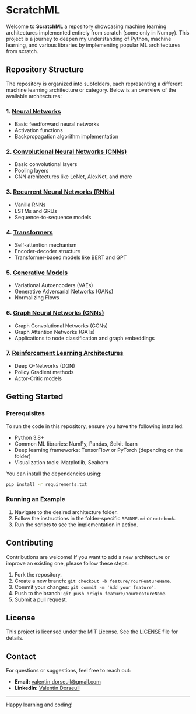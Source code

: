 # ScratchML

Welcome to **ScratchML** a repository showcasing machine learning architectures implemented entirely from scratch (some only in Numpy). This project is a journey to deepen my understanding of Python, machine learning, and various libraries by implementing popular ML architectures from scratch.

## Repository Structure

The repository is organized into subfolders, each representing a different machine learning architecture or category. Below is an overview of the available architectures:

### 1. [Neural Networks](./neural_networks/)
- Basic feedforward neural networks
- Activation functions
- Backpropagation algorithm implementation

### 2. [Convolutional Neural Networks (CNNs)](./cnns/)
- Basic convolutional layers
- Pooling layers
- CNN architectures like LeNet, AlexNet, and more

### 3. [Recurrent Neural Networks (RNNs)](./rnns/)
- Vanilla RNNs
- LSTMs and GRUs
- Sequence-to-sequence models

### 4. [Transformers](./transformers/)
- Self-attention mechanism
- Encoder-decoder structure
- Transformer-based models like BERT and GPT

### 5. [Generative Models](./generative_models/)
- Variational Autoencoders (VAEs)
- Generative Adversarial Networks (GANs)
- Normalizing Flows

### 6. [Graph Neural Networks (GNNs)](./gnns/)
- Graph Convolutional Networks (GCNs)
- Graph Attention Networks (GATs)
- Applications to node classification and graph embeddings

### 7. [Reinforcement Learning Architectures](./reinforcement_learning/)
- Deep Q-Networks (DQN)
- Policy Gradient methods
- Actor-Critic models

## Getting Started

### Prerequisites

To run the code in this repository, ensure you have the following installed:

- Python 3.8+
- Common ML libraries: NumPy, Pandas, Scikit-learn
- Deep learning frameworks: TensorFlow or PyTorch (depending on the folder)
- Visualization tools: Matplotlib, Seaborn

You can install the dependencies using:
```bash
pip install -r requirements.txt
```

### Running an Example
1. Navigate to the desired architecture folder.
2. Follow the instructions in the folder-specific `README.md` or `notebook`.
3. Run the scripts to see the implementation in action.

## Contributing
Contributions are welcome! If you want to add a new architecture or improve an existing one, please follow these steps:

1. Fork the repository.
2. Create a new branch: `git checkout -b feature/YourFeatureName`.
3. Commit your changes: `git commit -m 'Add your feature'`.
4. Push to the branch: `git push origin feature/YourFeatureName`.
5. Submit a pull request.

## License
This project is licensed under the MIT License. See the [LICENSE](./LICENSE) file for details.

## Contact
For questions or suggestions, feel free to reach out:
- **Email:** valentin.dorseuil@gmail.com
- **LinkedIn:** [Valentin Dorseuil](https://linkedin.com/in/valentin-dorseuil)

---

Happy learning and coding!
